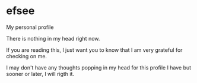 # efsee
My personal profile

There is nothing in my head right now.

If you are reading this, I just want you to know that I am very grateful for checking on me.

I may don't have any thoughts popping in my head for this profile I have but sooner or later, I will rigth it.
